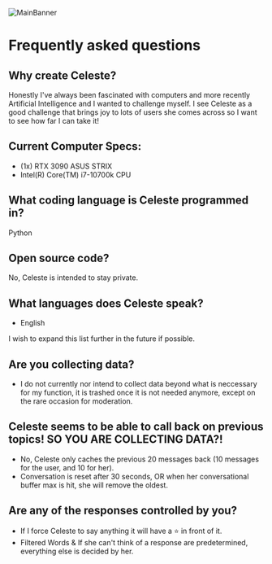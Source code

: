 ![MainBanner](https://user-images.githubusercontent.com/130422935/231066942-2bacb1b8-3e14-4d74-9cb7-6fdfc070fd44.png)
# Frequently asked questions
## Why create Celeste?
Honestly I've always been fascinated with computers and more recently Artificial Intelligence and I wanted to challenge myself.
I see Celeste as a good challenge that brings joy to lots of users she comes across so I want to see how far I can take it!

## Current Computer Specs:
* (1x) RTX 3090 ASUS STRIX
* Intel(R) Core(TM) i7-10700k CPU

## What coding language is Celeste programmed in?
Python

## Open source code?
No, Celeste is intended to stay private.

## What languages does Celeste speak?
* English

I wish to expand this list further in the future if possible.

## Are you collecting data?
* I do not currently nor intend to collect data beyond what is neccessary for my function, it is trashed once it is not needed anymore, except on the rare occasion for moderation.

## Celeste seems to be able to call back on previous topics! SO YOU ARE COLLECTING DATA?!
* No, Celeste only caches the previous 20 messages back (10 messages for the user, and 10 for her).
* Conversation is reset after 30 seconds, OR when her conversational buffer max is hit, she will remove the oldest.

## Are any of the responses controlled by you?
* If I force Celeste to say anything it will have a ⭐ in front of it.
* Filtered Words & If she can't think of a response are predetermined, everything else is decided by her.
